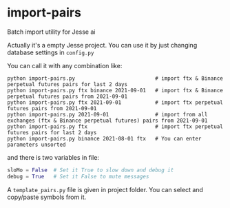 # import-pairs
Batch import utility for Jesse ai

Actually it's a empty Jesse project. You can use it by just changing database settings in `config.py`

You can call it with any combination like: 
```console
python import-pairs.py                          # import ftx & Binance perpetual futures pairs for last 2 days
python import-pairs.py ftx binance 2021-09-01   # import ftx & Binance perpetual futures pairs from 2021-09-01
python import-pairs.py ftx 2021-09-01           # import ftx perpetual futures pairs from 2021-09-01
python import-pairs.py 2021-09-01               # import from all exchanges (ftx & Binance perpetual futures) pairs from 2021-09-01
python import-pairs.py ftx                      # import ftx perpetual futures pairs for last 2 days
python import-pairs.py binance 2021-08-01 ftx   # You can enter parameters unsorted
```

and there is two variables in file:

```python
sloMo = False  # Set it True to slow down and debug it
debug = True   # Set it False to mute messages
```

A `template_pairs.py` file is given in project folder. You can select and copy/paste symbols from it.

